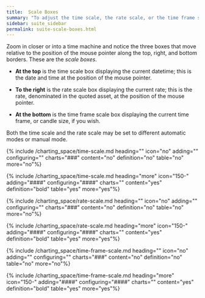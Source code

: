 ```yaml
---
title:  Scale Boxes
summary: "To adjust the time scale, the rate scale, or the time frame scale, use the controls on each of the scale boxes."
sidebar: suite_sidebar
permalink: suite-scale-boxes.html
---
```


Zoom in closer or into a <a data-toggle="tooltip" data-original-title="{{site.data.charting_space.time_machine}}">time machine</a> and notice the three boxes that move relative to the position of the mouse pointer along the top, right, and bottom borders. These are the *scale boxes*.

* **At the top** is the <a data-toggle="tooltip" data-original-title="{{site.data.charting_space.time_scale}}">time scale</a> box displaying the current datetime; this is the date and time at the position of the mouse pointer.

* **To the right** is the <a data-toggle="tooltip" data-original-title="{{site.data.charting_space.rate_scale}}">rate scale</a> box displaying the current rate; this is the rate, denominated in the <a data-toggle="tooltip" data-original-title="{{site.data.crypto_ecosystem.quoted_asset}}">quoted asset</a>, at the position of the mouse pointer.

* **At the bottom** is the <a data-toggle="tooltip" data-original-title="{{site.data.charting_space.time_frame_scale}}">time frame scale</a> box displaying the current time frame, or candle size, if you wish.

Both the time scale and the rate scale may be set to different automatic modes or manual mode.

{% include /charting_space/time-scale.md heading="" icon="no" adding="" configuring="" charts="###" content="no" definition="no" table="no" more="no"%}

{% include /charting_space/time-scale.md heading="more" icon="150-" adding="####" configuring="####" charts="" content="yes" definition="bold" table="yes" more="yes"%}

{% include /charting_space/rate-scale.md heading="" icon="no" adding="" configuring="" charts="###" content="no" definition="no" table="no" more="no"%}

{% include /charting_space/rate-scale.md heading="more" icon="150-" adding="####" configuring="####" charts="" content="yes" definition="bold" table="yes" more="yes"%}

{% include /charting_space/time-frame-scale.md heading="" icon="no" adding="" configuring="" charts="###" content="no" definition="no" table="no" more="no"%}

{% include /charting_space/time-frame-scale.md heading="more" icon="150-" adding="####" configuring="####" charts="" content="yes" definition="bold" table="yes" more="yes"%}